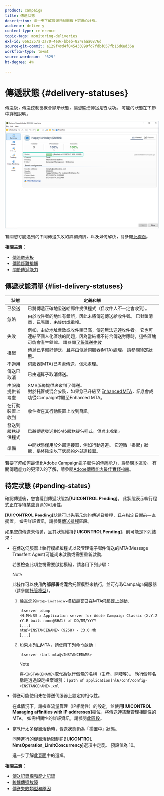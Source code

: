 ```yaml
---
product: campaign
title: 傳遞狀態
description: 進一步了解傳遞控制面板上可用的狀態。
audience: delivery
content-type: reference
topic-tags: monitoring-deliveries
exl-id: 0663257a-3a70-4e0c-bbeb-8242aaa0876d
source-git-commit: a129f49d4f045433899fd7fdbd057fb16d0ed36a
workflow-type: tm+mt
source-wordcount: '629'
ht-degree: 4%

---
```


# 傳遞狀態 {#delivery-statuses}

<!--ajouter intro 

ajouter screenshot -->

傳送後，傳送控制面板會顯示狀態，讓您監控傳送是否成功。 可能的狀態在下節中詳細說明。

![](assets/delivery-status.png)

有關您可能遇到的不同傳送失敗的詳細資訊，以及如何解決，請參閱[此頁面](understanding-delivery-failures.md)。

**相關主題：**

* [傳遞儀表板](delivery-dashboard.md)
* [傳遞疑難排解](delivery-troubleshooting.md)
* [關於傳遞能力](about-deliverability.md)

## 傳遞狀態清單 {#list-delivery-statuses}

<table> 
 <thead> 
  <tr> 
   <th> 狀態<br /> </th> 
   <th> 定義和解<br /> </th> 
  </tr> 
 </thead> 
 <tbody> 
  <tr> 
   <td> 已發送<br /> </td> 
   <td> 已將傳遞正確地發送給郵件提供程式（但收件人不一定會收到）。<br /> </td> 
  </tr> 
  <tr> 
   <td> 忽略<br /> </td> 
   <td> 由於收件者的地址有錯誤，因此未將傳送傳送給收件者。 已封鎖清單、已隔離、未提供或重複。<br /> </td> 
  </tr> 
  <tr> 
   <td> 失敗<br /> </td> 
   <td> 例如，由於地址無效或收件匣已滿，傳送無法送達收件者。 它也可連結至個人化區塊的問題，因為當結構不符合傳送對應時，這些區塊可能會產生錯誤。 請參閱<a href="understanding-delivery-failures.md" target="_blank">了解傳送失敗</a><br /> </td> 
  </tr>
  <tr> 
   <td> 掛起<br /> </td> 
   <td> 傳遞已準備好傳送，且將由傳遞伺服器(MTA)處理。 請參閱<a href="#pending-status" target="_blank">待定狀態</a>。<br /> </td> 
  </tr> 
  <tr> 
   <td> 不適用<br /> </td> 
   <td> 伺服器(MTA)已考慮傳送，但未處理。<br /> </td> 
  </tr>  
  <tr> 
   <td> 傳送已取消<br /> </td> 
   <td> 已由運算子取消傳送。<br /> </td> 
  </tr> 
  <tr> 
   <td> 由服務提供者<br />考慮 </td> 
   <td> SMS服務提供者收到了傳送。<br /> 對於托管或混合安裝，如果您已升級至 <a href="sending-with-enhanced-mta.md" target="_blank">Enhanced MTA</a>，訊息會成功從Campaign中繼至Enhanced MTA。</td> 
  </tr> 
  <tr> 
   <td> 在行動裝置上收到<br /> </td> 
   <td> 收件者在其行動裝置上收到簡訊。<br /> </td> 
  </tr>
  <tr> 
   <td> 發送到服務提供程式<br /> </td> 
   <td> 已將傳遞發送到SMS服務提供程式，但尚未收到。<br />
   </td> 
  </tr> 
  <tr> 
   <td> 準備<br /> </td> 
   <td> 中間狀態僅用於外部連接器，例如行動通道。 它遵循「掛起」狀態，是將確定以下狀態的外部連接器。<br /> </td> 
  </tr> 
 </tbody> 
</table>

若要了解如何最佳化Adobe Campaign電子郵件的傳遞能力，請參閱[本區段](about-deliverability.md)。 有關傳遞能力的更深入的了解，請參閱[Adobe傳遞能力最佳實踐指南](https://experienceleague.adobe.com/docs/deliverability-learn/deliverability-best-practice-guide/introduction.html?lang=zh-Hant)。

## 待定狀態 {#pending-status}

確認傳遞後，您會看到傳遞狀態為&#x200B;**[!UICONTROL Pending]**。 此狀態表示執行程式正在等待某些資源的可用性。

**[!UICONTROL Pending]**&#x200B;狀態可以先表示您的傳送已排程，且在指定日期前一直擱置。 如需詳細資訊，請參閱[傳送排程](steps-sending-the-delivery.md#scheduling-the-delivery-sending)區段。

如果您的傳送未傳送，且其狀態維持&#x200B;**[!UICONTROL Pending]**，則可能是下列結果：

* 在傳送伺服器上執行模組和程式以及管理電子郵件傳送的MTA(Message Transfert Agent)可能尚未啟動或需要重新啟動。

   若要檢查此項並視需要啟動模組，請套用下列步驟：

   >[!NOTE]
   >
   >此操作可以使用&#x200B;**內部部署**&#x200B;或&#x200B;**混合**&#x200B;托管模型來執行，並可存取Campaign伺服器（請參閱[托管模型](../../installation/using/hosting-models.md)）。

   1. 檢查您的`mta@<instance>`模組是否已在MTA伺服器上啟動。

      ```
      nlserver pdump
      HH:MM:SS > Application server for Adobe Campaign Classic (X.Y.Z YY.R build nnnn@SHA1) of DD/MM/YYYY
      [...]
      mta@<INSTANCENAME> (9268) - 23.0 Mb
      [...]
      ```

   1. 如果未列出MTA，請使用下列命令啟動：

      ```
      nlserver start mta@<INSTANCENAME>
      ```

      >[!NOTE]
      >
      >將`<INSTANCENAME>`取代為執行個體的名稱（生產、開發等）。 執行個體名稱是透過設定檔案識別：`[path of application]nl6/conf/config-<INSTANCENAME>.xml`

* 傳送可能使用未在傳送伺服器上設定的相似性。

   在此情況下，請檢查流量管理（IP相關性）的設定，並使用&#x200B;**[!UICONTROL Managing affinities with IP addresses]**&#x200B;欄位，將傳送連結至管理相關性的MTA。 如需相關性的詳細資訊，請參閱[此區段](../../installation/using/configure-delivery-settings.md)。

* 當執行太多促銷活動時，傳送狀態仍為「擱置中」狀態。

   同時進行的促銷活動限制在&#x200B;**[!UICONTROL NmsOperation_LimitConcurrency]**&#x200B;選項中定義。 預設值為 10。

   進一步了解[此頁面](../../installation/using/configuring-campaign-options.md)中的選項。


**相關主題：**

* [傳送記錄檔和歷史記錄](#delivery-logs-and-history)
* [瞭解傳遞故障](understanding-delivery-failures.md)
* [傳送失敗類型和原因](understanding-delivery-failures.md#delivery-failure-types-and-reasons)
